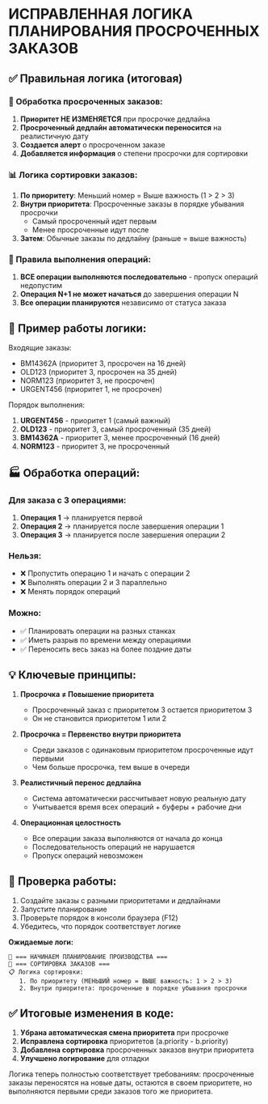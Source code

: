 # ИСПРАВЛЕННАЯ ЛОГИКА ПЛАНИРОВАНИЯ ПРОСРОЧЕННЫХ ЗАКАЗОВ

## ✅ Правильная логика (итоговая)

### 🔄 Обработка просроченных заказов:

1. **Приоритет НЕ ИЗМЕНЯЕТСЯ** при просрочке дедлайна
2. **Просроченный дедлайн автоматически переносится** на реалистичную дату
3. **Создается алерт** о просроченном заказе
4. **Добавляется информация** о степени просрочки для сортировки

### 📊 Логика сортировки заказов:

1. **По приоритету**: Меньший номер = Выше важность (1 > 2 > 3)
2. **Внутри приоритета**: Просроченные заказы в порядке убывания просрочки
   - Самый просроченный идет первым
   - Менее просроченные идут после
3. **Затем**: Обычные заказы по дедлайну (раньше = выше важность)

### 🔧 Правила выполнения операций:

1. **ВСЕ операции выполняются последовательно** - пропуск операций недопустим
2. **Операция N+1 не может начаться** до завершения операции N
3. **Все операции планируются** независимо от статуса заказа

## 📝 Пример работы логики:

Входящие заказы:
- BM14362A (приоритет 3, просрочен на 16 дней)
- OLD123 (приоритет 3, просрочен на 35 дней) 
- NORM123 (приоритет 3, не просрочен)
- URGENT456 (приоритет 1, не просрочен)

Порядок выполнения:
1. **URGENT456** - приоритет 1 (самый важный)
2. **OLD123** - приоритет 3, самый просроченный (35 дней)
3. **BM14362A** - приоритет 3, менее просроченный (16 дней)
4. **NORM123** - приоритет 3, не просроченный

## 🏭 Обработка операций:

### Для заказа с 3 операциями:
1. **Операция 1** → планируется первой
2. **Операция 2** → планируется после завершения операции 1
3. **Операция 3** → планируется после завершения операции 2

### Нельзя:
- ❌ Пропустить операцию 1 и начать с операции 2
- ❌ Выполнять операции 2 и 3 параллельно
- ❌ Менять порядок операций

### Можно:
- ✅ Планировать операции на разных станках
- ✅ Иметь разрыв по времени между операциями
- ✅ Переносить весь заказ на более поздние даты

## 💡 Ключевые принципы:

1. **Просрочка ≠ Повышение приоритета**
   - Просроченный заказ с приоритетом 3 остается приоритетом 3
   - Он не становится приоритетом 1 или 2

2. **Просрочка = Первенство внутри приоритета**
   - Среди заказов с одинаковым приоритетом просроченные идут первыми
   - Чем больше просрочка, тем выше в очереди

3. **Реалистичный перенос дедлайна**
   - Система автоматически рассчитывает новую реальную дату
   - Учитывается время всех операций + буферы + рабочие дни

4. **Операционная целостность**
   - Все операции заказа выполняются от начала до конца
   - Последовательность операций не нарушается
   - Пропуск операций невозможен

## 🧪 Проверка работы:

1. Создайте заказы с разными приоритетами и дедлайнами
2. Запустите планирование
3. Проверьте порядок в консоли браузера (F12)
4. Убедитесь, что порядок соответствует логике

**Ожидаемые логи:**
```
🚀 === НАЧИНАЕМ ПЛАНИРОВАНИЕ ПРОИЗВОДСТВА ===
🔄 === СОРТИРОВКА ЗАКАЗОВ ===
📋 Логика сортировки:
   1. По приоритету (МЕНЬШИЙ номер = ВЫШЕ важность: 1 > 2 > 3)
   2. Внутри приоритета: просроченные в порядке убывания просрочки
```

## ✅ Итоговые изменения в коде:

1. **Убрана автоматическая смена приоритета** при просрочке
2. **Исправлена сортировка** приоритетов (a.priority - b.priority)
3. **Добавлена сортировка** просроченных заказов внутри приоритета
4. **Улучшено логирование** для отладки

Логика теперь полностью соответствует требованиям: просроченные заказы переносятся на новые даты, остаются в своем приоритете, но выполняются первыми среди заказов того же приоритета.
